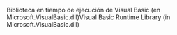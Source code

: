 <span data-ttu-id="99210-101">Biblioteca en tiempo de ejecución de Visual Basic (en Microsoft.VisualBasic.dll)</span><span class="sxs-lookup"><span data-stu-id="99210-101">Visual Basic Runtime Library (in Microsoft.VisualBasic.dll)</span></span>